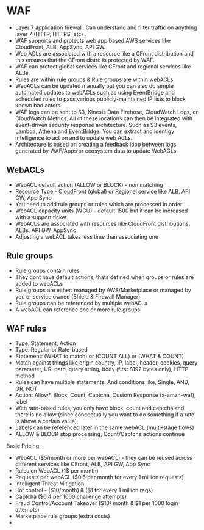 # WAF

- Layer 7 application firewall. Can understand and filter traffic on anything layer 7 (HTTP, HTTPS, etc) . 
- WAF supports and protects web app based AWS services like CloudFront, ALB, AppSync, API GW.
- Web ACLs are associated with a resource like a CFront distribution and this ensures that the CFront distro is protected by WAF.
- WAF can protect global services like CFront and regional services like ALBs.
- Rules are within rule groups & Rule groups are within webACLs.
- WebACLs can be updated manually but you can also do simple automated updates to webACLs such as using EventBridge and scheduled rules to pass various publicly-maintained IP lists to block known bad actors
- WAF logs can be sent to S3, Kinesis Data Firehose, CloudWatch Logs, or CloudWatch Metrics. All of these locations can then be integrated with event-driven security response architecture. Such as S3 events, Lambda, Athena and EventBridge. You can extract and identigy intelligence to act on and to update web ACLs. 
- Architecture is based on creating a feedback loop between logs generated by WAF/Apps or ecosystem data to update WebACLs

## WebACLs 

- WebACL default action (ALLOW or BLOCK) - non matching
- Resource Type - CloudFront (global) or Regional service like ALB, API GW, App Sync
- You need to add rule groups or rules which are processed in order
- WebACL capacity units (WCU) - default 1500 but it can be increased with a support ticket
- WebACLs are associated with resources like CloudFront distributions, ALBs, API GW, AppSync
- Adjusting a webACL takes less time than associating one


## Rule groups

- Rule groups contain rules
- They dont have default actions, thats defined when groups or rules are added to webACLs
- Rule groups are either: managed by AWS/Marketplace or managed by you or service owned (Shield & Firewall Manager)
- Rule groups can be referenced by multiple webACLs
- A webACL can reference one or more rule groups

## WAF rules

- Type, Statement, Action
- Type: Regular or Rate-based
- Statement: (WHAT to match) or (COUNT ALL) or (WHAT & COUNT)
- Match against things like origin country, IP, label, header, cookies, query parameter, URI path, query string, body (first 8192 bytes only), HTTP method
- Rules can have multiple statements. And conditions like, Single, AND, OR, NOT
- Action: Allow*, Block, Count, Captcha, Custom Response (x-amzn-waf), label
- With rate-based rules, you only have block, count and captcha and there is no allow (since conceptually you want to do something if a rate is above a certain value)
- Labels can be referenced later in the same webACL (multi-stage flows)
- ALLOW & BLOCK stop processing, Count/Captcha actions continue

Basic Pricing:
- WebACL ($5/month or more per webACL) - they can be reused across different services like CFront, ALB, API GW, App Sync
- Rules on WebACL (1$ per month)
- Requests per webACL ($0.6 per month for every 1 million requests)
- Intelligent Threat Mitigation
- Bot control - ($10/month) & ($1 for every 1 million reqs)
- Captcha ($0.4 per 1000 challenge attempts)
- Fraud Control/Account Takeover ($10/ month & $1 per 1000 login attempts)
- Marketplace rule groups (extra costs)
- 
